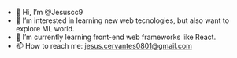 - 👋 Hi, I’m @Jesuscc9
- 👀 I’m interested in learning new web tecnologies, but also want to explore ML world.
- 🌱 I’m currently learning front-end web frameworks like React.
- 📫 How to reach me: jesus.cervantes0801@gmail.com

<!---
Jesuscc9/Jesuscc9 is a ✨ special ✨ repository because its `README.md` (this file) appears on your GitHub profile.
You can click the Preview link to take a look at your changes.
--->
